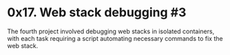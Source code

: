 # 0x17. Web stack debugging #3
The fourth project involved debugging web stacks in isolated containers, with each task requiring a script automating necessary commands to fix the web stack.
